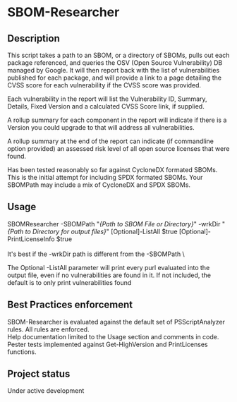 # SBOM-Researcher


## Description
This script takes a path to an SBOM, or a directory of SBOMs, pulls out each
package referenced, and queries the OSV (Open Source Vulnerability) DB
managed by Google. It will then report back with the list of vulnerabilities
published for each package, and will provide a link to a page detailing the
CVSS score for each vulnerability if the CVSS score was provided.

Each vulnerability in the report will list the Vulnerability ID, Summary,
Details, Fixed Version and a calculated CVSS Score link, if supplied.

A rollup summary for each component in the report will indicate if there is a Version
you could upgrade to that will address all vulnerabilities.

A rollup summary at the end of the report can indicate (if commandline option provided)
an assessed risk level of all open source licenses that were found.

Has been tested reasonably so far against CycloneDX formated SBOMs.
This is the initial attempt for including SPDX formated SBOMs.
Your SBOMPath may include a mix of CycloneDX and SPDX SBOMs.

## Usage
SBOMResearcher -SBOMPath "_{Path to SBOM File or Directory}_" -wrkDir
"_{Path to Directory for output files}_" [Optional]-ListAll $true [Optional]-PrintLicenseInfo $true\
\
It's best if the -wrkDir path is different from the -SBOMPath \

The Optional -ListAll parameter will print every purl evaluated into the
output file, even if no vulnerabilities are found in it. If not included,
the default is to only print vulnerabilities found

## Best Practices enforcement
SBOM-Researcher is evaluated against the default set of PSScriptAnalyzer
rules. All rules are enforced. \
Help documentation limited to the Usage section and comments in code.\
Pester tests implemented against Get-HighVersion and PrintLicenses functions.

## Project status
Under active development
